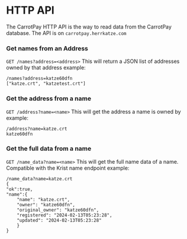 # HTTP API

The CarrotPay HTTP API is the way to read data from the CarrotPay database.
The API is on `carrotpay.herrkatze.com`

### Get names from an Address

`GET /names?address=<address>`
This will return a JSON list of addresses owned by that address
example:
```
/names?address=katze60dfn
["katze.crt", "katzetest.crt"]
```

### Get the address from a name

`GET /address?name=<name>`
This will get the address a name is owned by
example:
```
/address?name=katze.crt
katze60dfn
```

### Get the full data from a name

`GET /name_data?name=<name>`
This will get the full name data of a name.  
Compatible with the Krist name endpoint
example:
```
/name_data?name=katze.crt
{
"ok":true,
"name":{
    "name": "katze.crt",
    "owner": "katze60dfn",
    "original_owner": "katze60dfn",
    "registered": "2024-02-13T05:23:28",
    "updated": "2024-02-13T05:23:28"
    }
}
```
